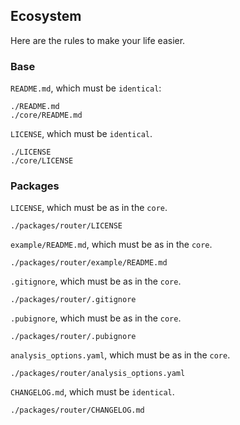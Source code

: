 ## Ecosystem

Here are the rules to make your life easier.

### Base

`README.md`, which must be `identical`:

```text
./README.md
./core/README.md
```

`LICENSE`, which must be `identical`.

```text
./LICENSE
./core/LICENSE
```

### Packages

`LICENSE`, which must be as in the `core`.

```text
./packages/router/LICENSE
```

`example/README.md`, which must be as in the `core`.

```text
./packages/router/example/README.md
```

`.gitignore`, which must be as in the `core`.

```text
./packages/router/.gitignore
```

`.pubignore`, which must be as in the `core`.

```text
./packages/router/.pubignore
```

`analysis_options.yaml`, which must be as in the `core`.

```text
./packages/router/analysis_options.yaml
```

`CHANGELOG.md`, which must be `identical`.

```text
./packages/router/CHANGELOG.md
```
